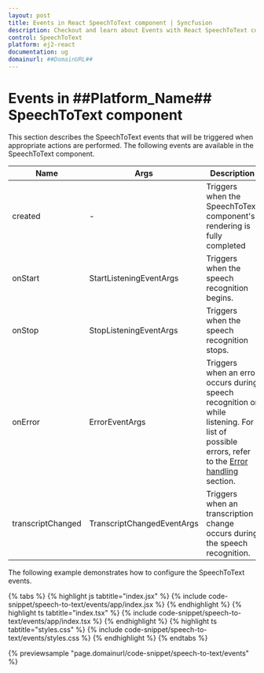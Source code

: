 ```yaml
---
layout: post
title: Events in React SpeechToText component | Syncfusion
description: Checkout and learn about Events with React SpeechToText component of Syncfusion Essential JS 2 and more details.
control: SpeechToText
platform: ej2-react
documentation: ug
domainurl: ##DomainURL##
---
```


# Events in ##Platform_Name## SpeechToText component

This section describes the SpeechToText events that will be triggered when appropriate actions are performed. The following events are available in the SpeechToText component.
 
|Name|Args|Description|
|---|---|---|
|created|-|Triggers when the SpeechToText component's rendering is fully completed|
|onStart|StartListeningEventArgs|Triggers when the speech recognition begins.|
|onStop|StopListeningEventArgs|Triggers when the speech recognition stops.|
|onError|ErrorEventArgs|Triggers when an error occurs during speech recognition or while listening. For list of possible errors, refer to the [Error handling](./speech-recognition#error-handling) section.|
|transcriptChanged|TranscriptChangedEventArgs|Triggers when an transcription change occurs during the speech recognition.|

The following example demonstrates how to configure the SpeechToText events.

{% tabs %}
{% highlight js tabtitle="index.jsx" %}
{% include code-snippet/speech-to-text/events/app/index.jsx %}
{% endhighlight %}
{% highlight ts tabtitle="index.tsx" %}
{% include code-snippet/speech-to-text/events/app/index.tsx %}
{% endhighlight %}
{% highlight ts tabtitle="styles.css" %}
{% include code-snippet/speech-to-text/events/styles.css %}
{% endhighlight %}
{% endtabs %}

 {% previewsample "page.domainurl/code-snippet/speech-to-text/events" %}